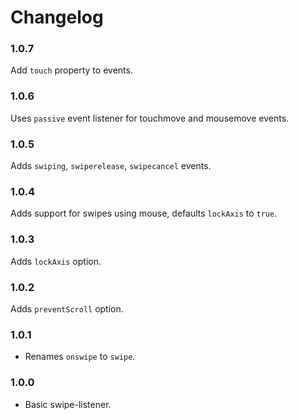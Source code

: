 # Changelog

### 1.0.7

Add `touch` property to events.

### 1.0.6

Uses `passive` event listener for touchmove and mousemove events.

### 1.0.5

Adds `swiping`, `swiperelease`, `swipecancel` events.

### 1.0.4

Adds support for swipes using mouse, defaults `lockAxis` to `true`.

### 1.0.3

Adds `lockAxis` option.

### 1.0.2

Adds `preventScroll` option.

### 1.0.1

- Renames `onswipe` to `swipe`.

### 1.0.0

- Basic swipe-listener.
